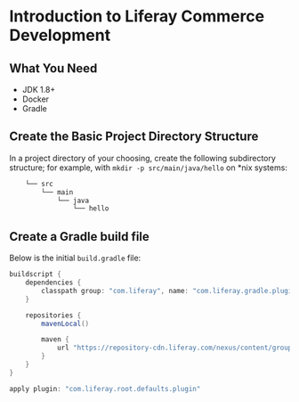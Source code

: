 # Introduction to Liferay Commerce Development

## What You Need

* JDK 1.8+
* Docker
* Gradle

## Create the Basic Project Directory Structure

In a project directory of your choosing, create the following subdirectory structure; for example, with `mkdir -p src/main/java/hello` on *nix systems:

```bash
    └── src
        └── main
            └── java
                └── hello
```

## Create a Gradle build file

Below is the initial `build.gradle` file:

```gradle
buildscript {
	dependencies {
		classpath group: "com.liferay", name: "com.liferay.gradle.plugins.defaults", version: "latest.release"
	}

	repositories {
		mavenLocal()

		maven {
			url "https://repository-cdn.liferay.com/nexus/content/groups/public"
		}
	}
}

apply plugin: "com.liferay.root.defaults.plugin"
```
